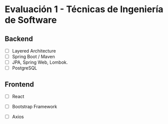 # Evaluación 1 - Técnicas de Ingeniería de Software
## Backend
- [ ] Layered Architecture
- [ ] Spring Boot / Maven
- [ ] JPA, Spring Web, Lombok.
- [ ] PostgreSQL

## Frontend
- [ ] React
- [ ] Bootstrap Framework
- [ ] Axios

